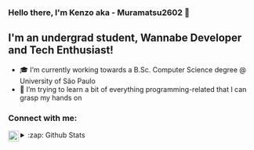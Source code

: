 ### Hello there, I'm Kenzo aka - Muramatsu2602 👋


## I'm an undergrad student, Wannabe Developer and Tech Enthusiast!
- 🎓 I’m currently working towards a B.Sc. Computer Science degree @ University of São Paulo
- 🌱 I’m trying to learn a bit of everything programming-related that I can grasp my hands on

### Connect with me:
[<img align="left" alt="Muramatsu2602 | LinkedIn" width="22px" src="https://cdn.jsdelivr.net/npm/simple-icons@v3/icons/linkedin.svg" />][linkedin]

<details>
  <summary>:zap: Github Stats</summary>

  <img align="left" alt="Muramatsu2602's Github Stats" src="https://github-readme-stats.codestackr.vercel.app/api?username=codeSTACKr&show_icons=true&hide_border=true" />

</details>
<!-- Variables in README.md -->


[linkedin]: https://www.linkedin.com/in/pedro-kenzo-m-5345281a7
